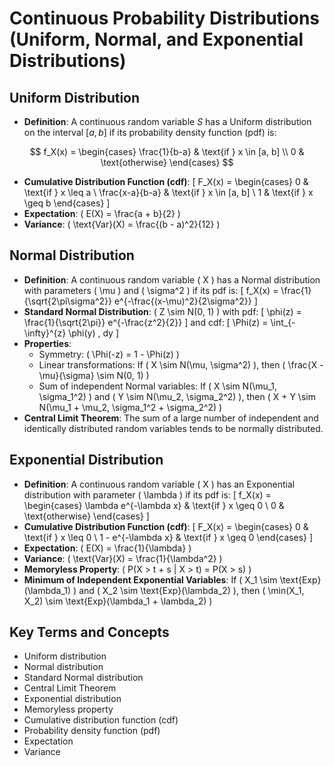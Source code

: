 # Continuous Probability Distributions (Uniform, Normal, and Exponential Distributions)

## Uniform Distribution
- **Definition**: A continuous random variable $S$ has a Uniform distribution on the interval $[a, b]$ if its probability density function (pdf) is:

$$
  f_X(x) = \begin{cases} 
  \frac{1}{b-a} & \text{if } x \in [a, b] \\
  0 & \text{otherwise}
  \end{cases}
$$
  
- **Cumulative Distribution Function (cdf)**:
  \[
  F_X(x) = \begin{cases} 
  0 & \text{if } x \leq a \\
  \frac{x-a}{b-a} & \text{if } x \in [a, b] \\
  1 & \text{if } x \geq b
  \end{cases}
  \]
- **Expectation**: \( E(X) = \frac{a + b}{2} \)
- **Variance**: \( \text{Var}(X) = \frac{(b - a)^2}{12} \)

## Normal Distribution
- **Definition**: A continuous random variable \( X \) has a Normal distribution with parameters \( \mu \) and \( \sigma^2 \) if its pdf is:
  \[
  f_X(x) = \frac{1}{\sqrt{2\pi\sigma^2}} e^{-\frac{(x-\mu)^2}{2\sigma^2}}
  \]
- **Standard Normal Distribution**: \( Z \sim N(0, 1) \) with pdf:
  \[
  \phi(z) = \frac{1}{\sqrt{2\pi}} e^{-\frac{z^2}{2}}
  \]
  and cdf:
  \[
  \Phi(z) = \int_{-\infty}^{z} \phi(y) \, dy
  \]
- **Properties**:
  - Symmetry: \( \Phi(-z) = 1 - \Phi(z) \)
  - Linear transformations: If \( X \sim N(\mu, \sigma^2) \), then \( \frac{X - \mu}{\sigma} \sim N(0, 1) \)
  - Sum of independent Normal variables: If \( X \sim N(\mu_1, \sigma_1^2) \) and \( Y \sim N(\mu_2, \sigma_2^2) \), then \( X + Y \sim N(\mu_1 + \mu_2, \sigma_1^2 + \sigma_2^2) \)
- **Central Limit Theorem**: The sum of a large number of independent and identically distributed random variables tends to be normally distributed.

## Exponential Distribution
- **Definition**: A continuous random variable \( X \) has an Exponential distribution with parameter \( \lambda \) if its pdf is:
  \[
  f_X(x) = \begin{cases} 
  \lambda e^{-\lambda x} & \text{if } x \geq 0 \\
  0 & \text{otherwise}
  \end{cases}
  \]
- **Cumulative Distribution Function (cdf)**:
  \[
  F_X(x) = \begin{cases} 
  0 & \text{if } x \leq 0 \\
  1 - e^{-\lambda x} & \text{if } x \geq 0
  \end{cases}
  \]
- **Expectation**: \( E(X) = \frac{1}{\lambda} \)
- **Variance**: \( \text{Var}(X) = \frac{1}{\lambda^2} \)
- **Memoryless Property**: \( P(X > t + s | X > t) = P(X > s) \)
- **Minimum of Independent Exponential Variables**: If \( X_1 \sim \text{Exp}(\lambda_1) \) and \( X_2 \sim \text{Exp}(\lambda_2) \), then \( \min(X_1, X_2) \sim \text{Exp}(\lambda_1 + \lambda_2) \)

## Key Terms and Concepts
- Uniform distribution
- Normal distribution
- Standard Normal distribution
- Central Limit Theorem
- Exponential distribution
- Memoryless property
- Cumulative distribution function (cdf)
- Probability density function (pdf)
- Expectation
- Variance
